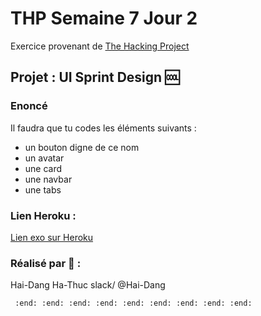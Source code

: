 # THP Semaine 7 Jour 2

Exercice provenant de [The Hacking Project](https://www.thehackingproject.org/)
                         
## Projet : UI Sprint Design :cool:

### Enoncé

Il faudra que tu codes les éléments suivants :
* un bouton digne de ce nom
* un avatar
* une card
* une navbar
* une tabs

### Lien Heroku :
[Lien exo sur Heroku](https://s7j2-css-avance.herokuapp.com/)

### Réalisé par :tea: :
Hai-Dang Ha-Thuc  slack/  @Hai-Dang


     :end: :end: :end: :end: :end: :end: :end: :end: :end: